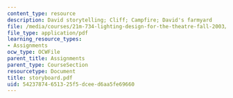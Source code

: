 ```yaml
---
content_type: resource
description: David storytelling; Cliff; Campfire; David's farmyard
file: /media/courses/21m-734-lighting-design-for-the-theatre-fall-2003/54237874651325f5dceed6aa5fe69660_storyboard.pdf
file_type: application/pdf
learning_resource_types:
- Assignments
ocw_type: OCWFile
parent_title: Assignments
parent_type: CourseSection
resourcetype: Document
title: storyboard.pdf
uid: 54237874-6513-25f5-dcee-d6aa5fe69660
---
```

